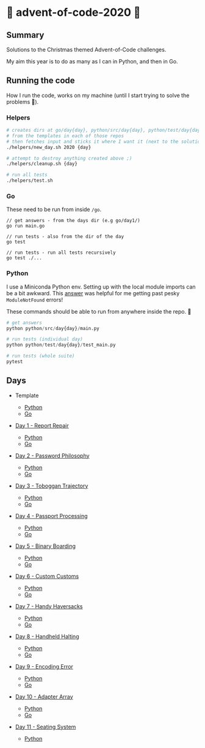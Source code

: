 # 🎄 advent-of-code-2020 🎄

## Summary

Solutions to the Christmas themed Advent-of-Code challenges. 

My aim this year is to do as many as I can in Python, and then in Go. 

## Running the code

How I run the code, works on my machine (until I start trying to solve the problems 🥴).

### Helpers

```bash
# creates dirs at go/day{day}, python/src/day{day}, python/test/day{day}
# from the templates in each of those repos
# then fetches input and sticks it where I want it (next to the solutions)
./helpers/new_day.sh 2020 {day}

# attempt to destroy anything created above ;)
./helpers/cleanup.sh {day}

# run all tests 
./helpers/test.sh

```

### Go

These need to be run from inside `/go`.

```golang
// get answers - from the days dir (e.g go/day1/)
go run main.go

// run tests - also from the dir of the day
go test

// run tests - run all tests recursively
go test ./...

```

### Python

I use a Miniconda Python env.
Setting up with the local module imports can be a bit awkward. 
This [answer](https://stackoverflow.com/questions/37006114/anaconda-permanently-include-external-packages-like-in-pythonpath) was helpful for me getting past pesky `ModuleNotFound` errors!


These commands should be able to run from anywhere inside the repo. 🤞

```python
# get answers
python python/src/day{day}/main.py

# run tests (individual day)
python python/test/day{day}/test_main.py

# run tests (whole suite)
pytest

```

## Days 

- Template

    - [Python](python/src/template)
    - [Go](go/template)

- [Day 1 - Report Repair](https://adventofcode.com/2020/day/1)

    - [Python](python/src/day1/main.py)
    - [Go](go/day1/main.go)

- [Day 2 - Password Philosophy](https://adventofcode.com/2020/day/2)

    - [Python](python/src/day2/main.py)
    - [Go](go/day2/main.go)

- [Day 3 - Toboggan Trajectory](https://adventofcode.com/2020/day/3)

    - [Python](python/src/day3/main.py)
    - [Go](go/day3/main.go)

- [Day 4 - Passport Processing](https://adventofcode.com/2020/day/4)

    - [Python](python/src/day4/main.py)
    - [Go](go/day4/main.go)

- [Day 5 - Binary Boarding](https://adventofcode.com/2020/day/5)

    - [Python](python/src/day5/main.py)
    - [Go](go/day5/main.go)

- [Day 6 - Custom Customs](https://adventofcode.com/2020/day/6)

    - [Python](python/src/day6/main.py)
    - [Go](go/day6/main.go)

- [Day 7 - Handy Haversacks](https://adventofcode.com/2020/day/7)

    - [Python](python/src/day7/main.py)
    - [Go](go/day7/main.go)

- [Day 8 - Handheld Halting](https://adventofcode.com/2020/day/8)

    - [Python](python/src/day8/main.py)
    - [Go](go/day8/main.go)

- [Day 9 - Encoding Error](https://adventofcode.com/2020/day/9)

    - [Python](python/src/day9/main.py)
    - [Go](go/day9/main.go)

- [Day 10 - Adapter Array](https://adventofcode.com/2020/day/10)

    - [Python](python/src/day10/main.py)
    - [Go](go/day10/main.go)

- [Day 11 - Seating System](https://adventofcode.com/2020/day/11)

    - [Python](python/src/day11/main.py)